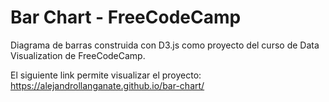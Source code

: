# Bar Chart - FreeCodeCamp
Diagrama de barras construida con D3.js como proyecto del curso de Data Visualization de FreeCodeCamp.

El siguiente link permite visualizar el proyecto: https://alejandrollanganate.github.io/bar-chart/
